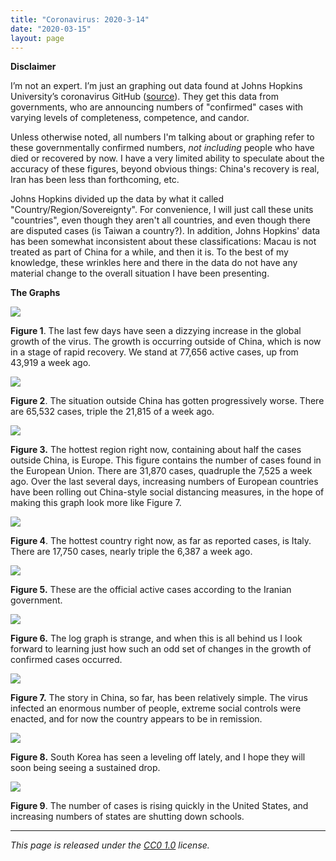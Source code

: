 ```yaml
---
title: "Coronavirus: 2020-3-14"
date: "2020-03-15"
layout: page
---
```


**Disclaimer**

I’m not an expert. I’m just an graphing out data found at Johns Hopkins
University’s coronavirus GitHub
([source](https://github.com/CSSEGISandData/COVID-19/tree/master/csse_covid_19_data/csse_covid_19_daily_reports)).
They get this data from governments, who are announcing numbers of "confirmed"
cases with varying levels of completeness, competence, and candor.

Unless otherwise noted, all numbers I'm talking about or graphing refer to
these governmentally confirmed numbers, _not including_ people who have died or
recovered by now. I have a very limited ability to speculate about the accuracy
of these figures, beyond obvious things: China's recovery is real, Iran has
been less than forthcoming, etc.

Johns Hopkins divided up the data by what it called
"Country/Region/Sovereignty". For convenience, I will just call these units
"countries", even though they aren't all countries, and even though there are
disputed cases (is Taiwan a country?). In addition, Johns Hopkins' data has
been somewhat inconsistent about these classifications: Macau is not treated as
part of China for a while, and then it is. To the best of my knowledge, these
wrinkles here and there in the data do not have any material change to the
overall situation I have been presenting.

**The Graphs**

![](../../i/6g.png)

**Figure 1**. The last few days have seen a dizzying increase in the global
growth of the virus. The growth is occurring outside of China, which is now in
a stage of rapid recovery. We stand at 77,656 active cases, up from 43,919 a
week ago.

![](../../i/6h.png)

**Figure 2**. The situation outside China has gotten progressively worse. There
are 65,532 cases, triple the 21,815 of a week ago.

![](../../i/6i.png)

**Figure 3.** The hottest region right now, containing about half the cases
outside China, is Europe. This figure contains the number of cases found in the
European Union. There are 31,870 cases, quadruple the 7,525 a week ago. Over
the last several days, increasing numbers of European countries have been
rolling out China-style social distancing measures, in the hope of making this
graph look more like Figure 7.

![](../../i/6j.png)

**Figure 4**. The hottest country right now, as far as reported cases, is
Italy. There are 17,750 cases, nearly triple the 6,387 a week ago.

![](../../i/6k.png)

**Figure 5.** These are the official active cases according to the Iranian
government.

![](../../i/6l.png)

**Figure 6.** The log graph is strange, and when this is all behind us I look
forward to learning just how such an odd set of changes in the growth of
confirmed cases occurred.

![](../../i/6m.png)

**Figure 7.** The story in China, so far, has been relatively simple. The virus
infected an enormous number of people, extreme social controls were enacted,
and for now the country appears to be in remission.

![](../../i/6n.png)

**Figure 8.** South Korea has seen a leveling off lately, and I hope they will
soon being seeing a sustained drop.

![](../../i/6o.png)

**Figure 9**. The number of cases is rising quickly in the United States, and increasing numbers of states are shutting down schools.

---

_This page is released under the [CC0
1.0](https://creativecommons.org/publicdomain/zero/1.0/) license._

